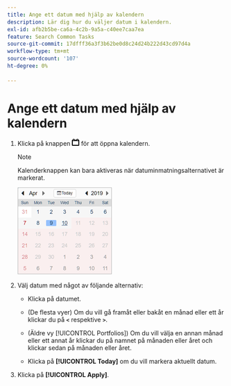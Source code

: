 ```yaml
---
title: Ange ett datum med hjälp av kalendern
description: Lär dig hur du väljer datum i kalendern.
exl-id: afb2b5be-ca6a-4c2b-9a5a-c40ee7caa7ea
feature: Search Common Tasks
source-git-commit: 17dfff36a3f3b62be0d8c24d24b222d43cd97d4a
workflow-type: tm+mt
source-wordcount: '107'
ht-degree: 0%

---
```


# Ange ett datum med hjälp av kalendern

1. Klicka på knappen ![Kalender](/help/search-social-commerce/assets/calendar-date-range.png "Knappen Kalender") för att öppna kalendern.

   >[!NOTE]
   >
   >Kalenderknappen kan bara aktiveras när datuminmatningsalternativet är markerat.

   ![Öppen kalender](/help/search-social-commerce/assets/calendar-full.png "Öppnad kalender")

1. Välj datum med något av följande alternativ:

   * Klicka på datumet.

   * (De flesta vyer) Om du vill gå framåt eller bakåt en månad eller ett år klickar du på **`<`** respektive **`>`**.

   * (Äldre vy [!UICONTROL Portfolios]) Om du vill välja en annan månad eller ett annat år klickar du på namnet på månaden eller året och klickar sedan på månaden eller året.

   * Klicka på **[!UICONTROL Today]** om du vill markera aktuellt datum.

1. Klicka på **[!UICONTROL Apply]**.

